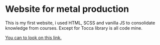 # Website for metal production

This is my first website, i  used HTML, SCSS and  vanilla JS  to consolidate knowledge from courses. Except for Tocca library is all code mine.

[You can to look on this link.](http://kovo-vyskocil.epizy.com/)
